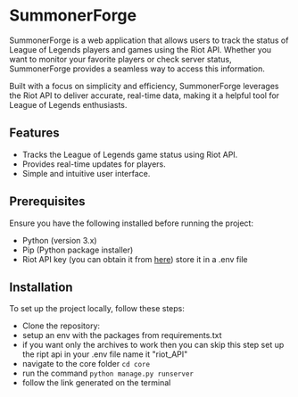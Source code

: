 # SummonerForge  

SummonerForge is a web application that allows users to track the status of League of Legends players and games using the Riot API. Whether you want to monitor your favorite players or check server status, SummonerForge provides a seamless way to access this information.

Built with a focus on simplicity and efficiency, SummonerForge leverages the Riot API to deliver accurate, real-time data, making it a helpful tool for League of Legends enthusiasts.

## Features  

- Tracks the League of Legends game status using Riot API.  
- Provides real-time updates for players.  
- Simple and intuitive user interface.  

## Prerequisites  

Ensure you have the following installed before running the project:  

- Python (version 3.x)  
- Pip (Python package installer)  
- Riot API key (you can obtain it from [here](https://developer.riotgames.com/)) 
    store it in a .env file

## Installation  

To set up the project locally, follow these steps:  

-  Clone the repository:  
-  setup an env with the packages from requirements.txt
-  if you want only the archives to work then you can skip this step
    set up the ript api in your .env file name it "riot_API"
-  navigate to the core folder `cd core`
-  run the command `python manage.py runserver`
-  follow the link generated on the terminal

